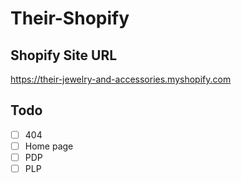 # Their-Shopify

## Shopify Site URL
https://their-jewelry-and-accessories.myshopify.com

## Todo
- [ ] 404
- [ ] Home page
- [ ] PDP
- [ ] PLP
